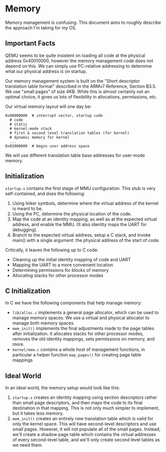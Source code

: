 Memory
======

Memory management is confusing. This document aims to roughly describe the
approach I'm taking for my OS.

Important Facts
---------------

QEMU seems to be quite insistent on loading all code at the physical address
0x40010000, however the memory management code does not depend on this. We can
simply use PC-relative addressing to determine what our physical address is on
startup.

Our memory management system is built on the "Short descriptor translation table
format" described in the ARMv7 Reference, Section B3.5. We use "small pages" of
size 4KB. While this is almost certainly not an optimal choice, it gives us lots
of flexibility in allocations, permissions, etc.

Our virtual memory layout will one day be:

    0x00000000  # interrupt vector, startup code
      # code
      # static
      # kernel-mode stack
      # first & second level translation tables (for kernel)
      # dynamic memory for kernel
      ...
    0x02000000  # begin user address space

We will use different translation table base addresses for user-mode memory.

Initialization
--------------

`startup.s` contains the first stage of MMU configuration. This stub is very
self-contained, and does the following:

1. Using linker symbols, determine where the virtual address of the kernel is
   meant to be.
2. Using the PC, determine the physical location of the code.
3. Map the code at an identity mapping, as well as at the expected virtual
   address, and enable the MMU. (It also identity maps the UART for debugging).
4. Branch to the expected virtual address, setup a C stack, and invoke main()
   with a single argument: the physical address of the start of code.

Critically, it leaves the following up to C code:

* Cleaning up the initial identity mapping of code and UART
* Mapping the UART to a more convenient location
* Determining permissions for blocks of memory
* Allocating stacks for other processor modes

C Initialization
----------------

In C we have the following components that help manage memory:

* `lib/alloc.c` implements a general page allocator, which can be used to manage
  memory spaces. We use a virtual and physical allocator to manage both memory
  spaces.
* `mem_init()` implements the final adjustments made to the page tables after
  initialization. It allocates stacks for other processor modes, removes the old
  identity mappings, sets permissions on memory, and more.
* `kernel/mem.c` contains a whole host of management functions, in particular a
  helper function `map_pages()` for creating page table mappings

Ideal World
-----------

In an ideal world, the memory setup would look like this:

1. `startup.s` creates an identity mapping using section descriptors rather than
   small page descriptors, and then maps the code to its final destination in
   that mapping. This is not only much simpler to implement, but it takes less
   memory.
2. `mem_init()` creates an entirely new translation table which is valid for
   only the kernel space. This will have second-level descriptors and use small
   pages. However, it will not populate all of the small pages. Instead, we'll
   create a shadow page table which contains the virtual addresses of every
   second-level table, and we'll only create second level tables as we need
   them.
